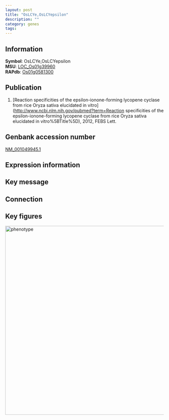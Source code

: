 ```yaml
---
layout: post
title: "OsLCYe,OsLCYepsilon"
description: ""
category: genes
tags: 
---
```


## Information
__Symbol__: OsLCYe,OsLCYepsilon  
__MSU__: [LOC_Os01g39960](http://rice.plantbiology.msu.edu/cgi-bin/ORF_infopage.cgi?orf=LOC_Os01g39960)  
__RAPdb__: [Os01g0581300](http://rapdb.dna.affrc.go.jp/viewer/gbrowse_details/irgsp1?name=Os01g0581300)  

## Publication
1. [Reaction specificities of the epsilon-ionone-forming lycopene cyclase from rice Oryza sativa elucidated in vitro](http://www.ncbi.nlm.nih.gov/pubmed?term=Reaction specificities of the epsilon-ionone-forming lycopene cyclase from rice Oryza sativa elucidated in vitro%5BTitle%5D), 2012, FEBS Lett.

## Genbank accession number
[NM_001049945.1](http://www.ncbi.nlm.nih.gov/nuccore/NM_001049945.1)  

## Expression information

## Key message

## Connection

## Key figures
<img src="http://ricencode.github.io/images/OsLCYe~OsLCYepsilon.pheno.png" alt="phenotype"  style="width: 600px;"/>



